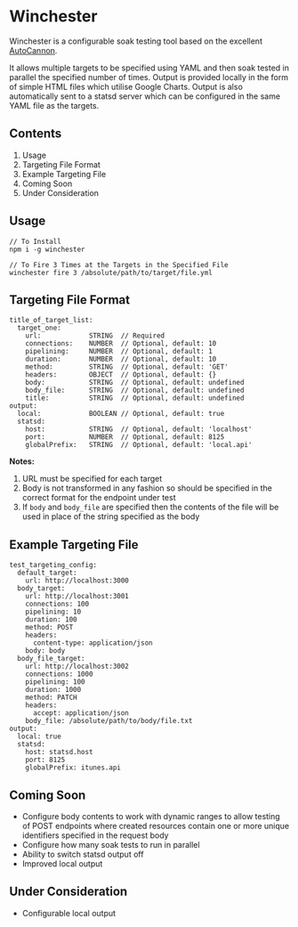 # Winchester
Winchester is a configurable soak testing tool based on the excellent [AutoCannon](https://github.com/mcollina/autocannon).

It allows multiple targets to be specified using YAML and then soak tested in parallel the specified number of times. Output is provided locally in the form of simple HTML files which utilise Google Charts. Output is also automatically sent to a statsd server which can be configured in the same YAML file as the targets.

Contents
--------
1. Usage
2. Targeting File Format
3. Example Targeting File
4. Coming Soon
5. Under Consideration

Usage
-----
```
// To Install
npm i -g winchester

// To Fire 3 Times at the Targets in the Specified File
winchester fire 3 /absolute/path/to/target/file.yml
```

Targeting File Format
---------------------
```
title_of_target_list:
  target_one:
    url:            STRING  // Required
    connections:    NUMBER  // Optional, default: 10
    pipelining:     NUMBER  // Optional, default: 1
    duration:       NUMBER  // Optional, default: 10
    method:         STRING  // Optional, default: 'GET'
    headers:        OBJECT  // Optional, default: {}
    body:           STRING  // Optional, default: undefined
    body_file:      STRING  // Optional, default: undefined
    title:          STRING  // Optional, default: undefined
output:
  local:            BOOLEAN // Optional, default: true
  statsd:
    host:           STRING  // Optional, default: 'localhost'
    port:           NUMBER  // Optional, default: 8125
    globalPrefix:   STRING  // Optional, default: 'local.api'
```

__Notes:__

1. URL must be specified for each target
2. Body is not transformed in any fashion so should be specified in the correct format for the endpoint under test
3. If `body` and `body_file` are specified then the contents of the file will be used in place of the string specified as the body

Example Targeting File
----------------------
```
test_targeting_config:
  default_target:
    url: http://localhost:3000
  body_target:
    url: http://localhost:3001
    connections: 100
    pipelining: 10
    duration: 100
    method: POST
    headers:
      content-type: application/json
    body: body
  body_file_target:
    url: http://localhost:3002
    connections: 1000
    pipelining: 100
    duration: 1000
    method: PATCH
    headers:
      accept: application/json
    body_file: /absolute/path/to/body/file.txt
output:
  local: true
  statsd:
    host: statsd.host
    port: 8125
    globalPrefix: itunes.api
```

Coming Soon
-----------
- Configure body contents to work with dynamic ranges to allow testing of POST endpoints where created resources contain one or more unique identifiers specified in the request body
- Configure how many soak tests to run in parallel
- Ability to switch statsd output off
- Improved local output

Under Consideration
-------------------
- Configurable local output

